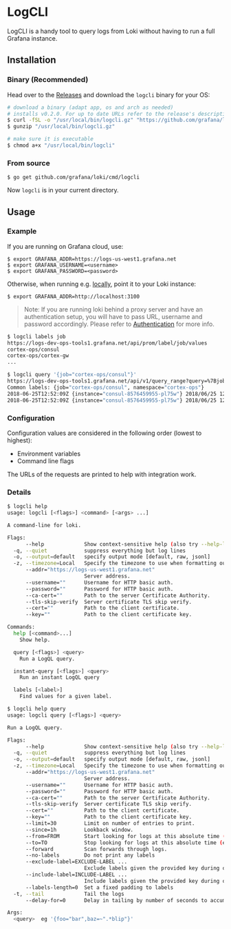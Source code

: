 # LogCLI

LogCLI is a handy tool to query logs from Loki without having to run a full Grafana instance.

## Installation

### Binary (Recommended)
Head over to the [Releases](https://github.com/grafana/loki/releases) and download the `logcli` binary for your OS:
```bash
# download a binary (adapt app, os and arch as needed)
# installs v0.2.0. For up to date URLs refer to the release's description
$ curl -fSL -o "/usr/local/bin/logcli.gz" "https://github.com/grafana/logcli/releases/download/v0.2.0/logcli-linux-amd64.gz"
$ gunzip "/usr/local/bin/logcli.gz"

# make sure it is executable
$ chmod a+x "/usr/local/bin/logcli"
```

### From source

```
$ go get github.com/grafana/loki/cmd/logcli
```

Now `logcli` is in your current directory.

## Usage

### Example

If you are running on Grafana cloud, use:
```
$ export GRAFANA_ADDR=https://logs-us-west1.grafana.net
$ export GRAFANA_USERNAME=<username>
$ export GRAFANA_PASSWORD=<password>
```
Otherwise, when running e.g. [locally](https://github.com/grafana/loki/tree/master/production#run-locally-using-docker), point it to your Loki instance:
```
$ export GRAFANA_ADDR=http://localhost:3100
```
> Note: If you are running loki behind a proxy server and have an authentication setup, you will have to pass URL, username and password accordingly. Please refer to [Authentication](loki/operations.md#authentication) for more info.

```bash
$ logcli labels job
https://logs-dev-ops-tools1.grafana.net/api/prom/label/job/values
cortex-ops/consul
cortex-ops/cortex-gw
...

$ logcli query '{job="cortex-ops/consul"}'
https://logs-dev-ops-tools1.grafana.net/api/v1/query_range?query=%7Bjob%3D%22cortex-ops%2Fconsul%22%7D&limit=30&start=1529928228&end=1529931828&direction=backward&regexp=
Common labels: {job="cortex-ops/consul", namespace="cortex-ops"}
2018-06-25T12:52:09Z {instance="consul-8576459955-pl75w"} 2018/06/25 12:52:09 [INFO] raft: Snapshot to 475409 complete
2018-06-25T12:52:09Z {instance="consul-8576459955-pl75w"} 2018/06/25 12:52:09 [INFO] raft: Compacting logs from 456973 to 465169
```

### Configuration

Configuration values are considered in the following order (lowest to highest):

- Environment variables
- Command line flags

The URLs of the requests are printed to help with integration work.

### Details

```bash
$ logcli help
usage: logcli [<flags>] <command> [<args> ...]

A command-line for loki.

Flags:
      --help             Show context-sensitive help (also try --help-long and --help-man).
  -q, --quiet            suppress everything but log lines
  -o, --output=default   specify output mode [default, raw, jsonl]
  -z, --timezone=Local   Specify the timezone to use when formatting output timestamps [Local, UTC]
      --addr="https://logs-us-west1.grafana.net"  
                         Server address.
      --username=""      Username for HTTP basic auth.
      --password=""      Password for HTTP basic auth.
      --ca-cert=""       Path to the server Certificate Authority.
      --tls-skip-verify  Server certificate TLS skip verify.
      --cert=""          Path to the client certificate.
      --key=""           Path to the client certificate key.

Commands:
  help [<command>...]
    Show help.

  query [<flags>] <query>
    Run a LogQL query.

  instant-query [<flags>] <query>
    Run an instant LogQL query

  labels [<label>]
    Find values for a given label.

$ logcli help query
usage: logcli query [<flags>] <query>

Run a LogQL query.

Flags:
      --help             Show context-sensitive help (also try --help-long and --help-man).
  -q, --quiet            suppress everything but log lines
  -o, --output=default   specify output mode [default, raw, jsonl]
  -z, --timezone=Local   Specify the timezone to use when formatting output timestamps [Local, UTC]
      --addr="https://logs-us-west1.grafana.net"  
                         Server address.
      --username=""      Username for HTTP basic auth.
      --password=""      Password for HTTP basic auth.
      --ca-cert=""       Path to the server Certificate Authority.
      --tls-skip-verify  Server certificate TLS skip verify.
      --cert=""          Path to the client certificate.
      --key=""           Path to the client certificate key.
      --limit=30         Limit on number of entries to print.
      --since=1h         Lookback window.
      --from=FROM        Start looking for logs at this absolute time (inclusive)
      --to=TO            Stop looking for logs at this absolute time (exclusive)
      --forward          Scan forwards through logs.
      --no-labels        Do not print any labels
      --exclude-label=EXCLUDE-LABEL ...  
                         Exclude labels given the provided key during output.
      --include-label=INCLUDE-LABEL ...  
                         Include labels given the provided key during output.
      --labels-length=0  Set a fixed padding to labels
  -t, --tail             Tail the logs
      --delay-for=0      Delay in tailing by number of seconds to accumulate logs for re-ordering

Args:
  <query>  eg '{foo="bar",baz=~".*blip"}'
```
